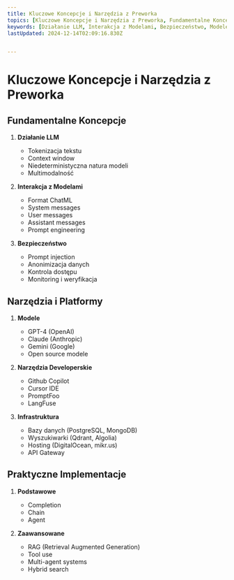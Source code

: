 ```yaml
---
title: Kluczowe Koncepcje i Narzędzia z Preworka
topics: [Kluczowe Koncepcje i Narzędzia z Preworka, Fundamentalne Koncepcje, Narzędzia i Platformy, Praktyczne Implementacje]
keywords: [Działanie LLM, Interakcja z Modelami, Bezpieczeństwo, Modele, Narzędzia Developerskie, Infrastruktura, Podstawowe, Zaawansowane]
lastUpdated: 2024-12-14T02:09:16.830Z


---
```


# Kluczowe Koncepcje i Narzędzia z Preworka

## Fundamentalne Koncepcje
1. **Działanie LLM**
   - Tokenizacja tekstu
   - Context window
   - Niedeterministyczna natura modeli
   - Multimodalność

2. **Interakcja z Modelami**
   - Format ChatML
   - System messages
   - User messages
   - Assistant messages
   - Prompt engineering

3. **Bezpieczeństwo**
   - Prompt injection
   - Anonimizacja danych
   - Kontrola dostępu
   - Monitoring i weryfikacja

## Narzędzia i Platformy
1. **Modele**
   - GPT-4 (OpenAI)
   - Claude (Anthropic)
   - Gemini (Google)
   - Open source modele

2. **Narzędzia Developerskie**
   - Github Copilot
   - Cursor IDE
   - PromptFoo
   - LangFuse

3. **Infrastruktura**
   - Bazy danych (PostgreSQL, MongoDB)
   - Wyszukiwarki (Qdrant, Algolia)
   - Hosting (DigitalOcean, mikr.us)
   - API Gateway

## Praktyczne Implementacje
1. **Podstawowe**
   - Completion
   - Chain
   - Agent

2. **Zaawansowane**
   - RAG (Retrieval Augmented Generation)
   - Tool use
   - Multi-agent systems
   - Hybrid search 